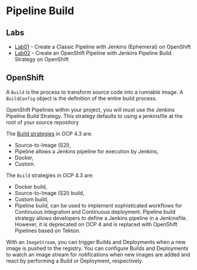# Pipeline Build

## Labs

- [Lab01](lab-01/README.md) - Create a Classic Pipeline with Jenkins (Ephemeral) on OpenShift
- [Lab02](lab-02/README.md) - Create an OpenShift Pipeline with Jenkins Pipeline Build Strategy on OpenShift

## OpenShift

A `Build` is the process to transform source code into a runnable image. A `BuildConfig` object is the definition of the entire build process. 

OpenShift Pipelines within your project, you will must use the Jenkins Pipeline Build Strategy. This strategy defaults to using a jenkinsfile at the root of your source repository

The [Build strategies](https://docs.openshift.com/container-platform/4.3/builds/build-strategies.html) in OCP 4.3 are:
- Source-to-Image (S2I),
- Pipeline allows a Jenkins pipeline for execution by Jenkins,
- Docker,
- Custom.

The `Build` strategies in OCP 4.3 are:
- Docker build,
- Source-to-Image (S2I) build,
- Custom build,
- Pipeline build, can be used to implement sophisticated workflows for Continuous integration and Continuous deployment. Pipeline build strategy allows developers to define a Jenkins pipeline in a Jenkinsfile. However, it is deprecated on OCP 4 and is replaced with OpenShift Pipelines based on Tekton. 

With an `ImageStream`, you can trigger Builds and Deployments when a new image is pushed to the registry. You can configure Builds and Deployments to watch an image stream for notifications when new images are added and react by performing a Build or Deployment, respectively.
